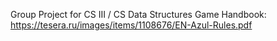 Group Project for CS III / CS Data Structures
Game Handbook: <a>https://tesera.ru/images/items/1108676/EN-Azul-Rules.pdf</a>
